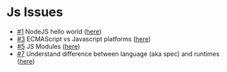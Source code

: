 # Js Issues

- [#1](https://github.com/ConnecMent/bank/issues/1) NodeJS hello world ([here](js-1/README.md))
- [#3](https://github.com/ConnecMent/bank/issues/3) ECMAScript vs Javascript platforms ([here](js-3.md))
- [#5](https://github.com/ConnecMent/bank/issues/5) JS Modules ([here](js-5/README.md))
- [#7](https://github.com/ConnecMent/bank/issues/7) Understand difference between language (aka spec) and runtimes ([here](js-7.md))

<!-- Mr MRF Dev -->

